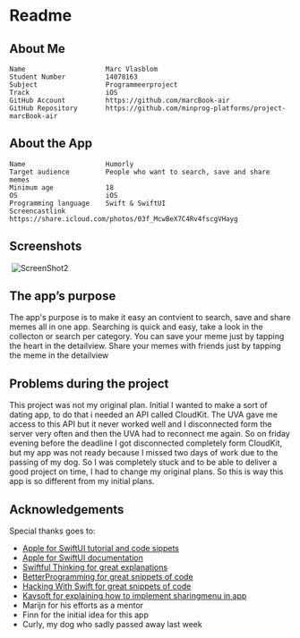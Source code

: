 # Readme

## About Me
    Name                    Marc Vlasblom
    Student Number          14078163
    Subject                 Programmeerproject 
    Track                   iOS
    GitHub Account          https://github.com/marcBook-air
    GitHub Repository       https://github.com/minprog-platforms/project-marcBook-air
## About the App
    Name                    Humorly
    Target audience         People who want to search, save and share memes
    Minimum age             18
    OS                      iOS
    Programming language    Swift & SwiftUI
    Screencastlink          https://share.icloud.com/photos/03f_McwBeX7C4Rv4fscgVHayg

## Screenshots
![<img src="ScreenShot1.png" width="250"/>](DOC/ScreenShot1.PNG)
![ScreenShot2](DOC/ScreenShot1.PNG)

## The app’s purpose
The app's purpose is to make it easy an contvient to search, save and share memes all in one app.
Searching is quick and easy, take a look in the collecton or search per category. 
You can save your meme just by tapping the heart in the detailview. 
Share your memes with friends just by tapping the meme in the detailview

## Problems during the project
This project was not my original plan. Initial I wanted to make a sort of dating app, to do that i needed an API called CloudKit. The UVA gave me access to this API but it never worked well and I disconnected form the server very often and then the UVA had to reconnect me again. So on friday evening before the deadline I got disconnected completely form CloudKit, but my app was not ready because I missed two days of work due to the passing of my dog. So I was completely stuck and to be able to deliver a good project on time, I had to change my original plans. So this is way this app is so different from my initial plans.

## Acknowledgements
Special thanks goes to:
- [Apple for SwiftUI tutorial and code sippets](https://developer.apple.com/tutorials/swiftui)
- [Apple for SwiftUI documentation](https://developer.apple.com/documentation/swiftui/)
- [Swiftful Thinking for great explanations](https://www.youtube.com/c/swiftfulthinking)
- [BetterProgramming for great snippets of code](https://betterprogramming.pub)
- [Hacking With Swift for great snippets of code](https://www.hackingwithswift.com)
- [Kavsoft for explaining how to implement sharingmenu in app ](https://www.youtube.com/channel/UCsuV4MRk_aB291SrchUVb4w)   
- Marijn for his efforts as a mentor
- Finn for the initial idea for this app
- Curly, my dog who sadly passed away last week

